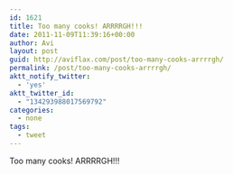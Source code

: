 ```yaml
---
id: 1621
title: Too many cooks! ARRRRGH!!!
date: 2011-11-09T11:39:16+00:00
author: Avi
layout: post
guid: http://aviflax.com/post/too-many-cooks-arrrrgh/
permalink: /post/too-many-cooks-arrrrgh/
aktt_notify_twitter:
  - 'yes'
aktt_twitter_id:
  - "134293988017569792"
categories:
  - none
tags:
  - tweet
---
```

Too many cooks! ARRRRGH!!!